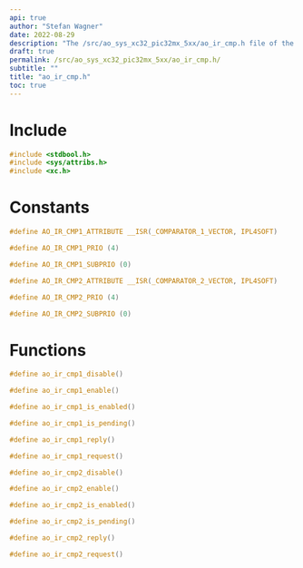 ```yaml
---
api: true
author: "Stefan Wagner"
date: 2022-08-29
description: "The /src/ao_sys_xc32_pic32mx_5xx/ao_ir_cmp.h file of the ao real-time operating system."
draft: true
permalink: /src/ao_sys_xc32_pic32mx_5xx/ao_ir_cmp.h/
subtitle: ""
title: "ao_ir_cmp.h"
toc: true
---
```


# Include

```c
#include <stdbool.h>
#include <sys/attribs.h>
#include <xc.h>
```

# Constants

```c
#define AO_IR_CMP1_ATTRIBUTE __ISR(_COMPARATOR_1_VECTOR, IPL4SOFT)
```

```c
#define AO_IR_CMP1_PRIO (4)
```

```c
#define AO_IR_CMP1_SUBPRIO (0)
```

```c
#define AO_IR_CMP2_ATTRIBUTE __ISR(_COMPARATOR_2_VECTOR, IPL4SOFT)
```

```c
#define AO_IR_CMP2_PRIO (4)
```

```c
#define AO_IR_CMP2_SUBPRIO (0)
```

# Functions

```c
#define ao_ir_cmp1_disable()
```

```c
#define ao_ir_cmp1_enable()
```

```c
#define ao_ir_cmp1_is_enabled()
```

```c
#define ao_ir_cmp1_is_pending()
```

```c
#define ao_ir_cmp1_reply()
```

```c
#define ao_ir_cmp1_request()
```

```c
#define ao_ir_cmp2_disable()
```

```c
#define ao_ir_cmp2_enable()
```

```c
#define ao_ir_cmp2_is_enabled()
```

```c
#define ao_ir_cmp2_is_pending()
```

```c
#define ao_ir_cmp2_reply()
```

```c
#define ao_ir_cmp2_request()
```

